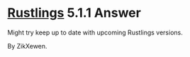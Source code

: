 # [Rustlings](https://github.com/rust-lang/rustlings) 5.1.1 Answer

Might try keep up to date with upcoming Rustlings versions.

By ZikXewen.
